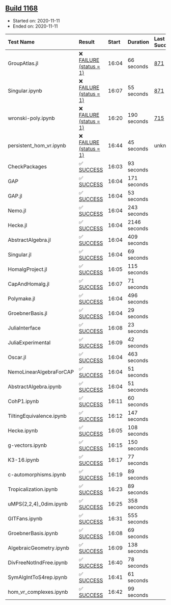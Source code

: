 ## [Build 1168](https://oscarci.mathematik.uni-kl.de/job/oscar-stable/1168/)

* Started on: 2020-11-11
* Ended on: 2020-11-11

| Test Name    | Result | Start | Duration | Last Success | First Failure |
|:-------------|:-------|:------|:---------|:-------------|:--------------|
| GroupAtlas.jl | ❌ [FAILURE (status = 1)](https://oscarci.mathematik.uni-kl.de/job/oscar-stable/1168/artifact/logs/build-1168/GroupAtlas.jl.log) | 16:04 | 66 seconds | [871](https://oscarci.mathematik.uni-kl.de/job/oscar-stable/871/) | [872](https://oscarci.mathematik.uni-kl.de/job/oscar-stable/872/) |
| Singular.ipynb | ❌ [FAILURE (status = 1)](https://oscarci.mathematik.uni-kl.de/job/oscar-stable/1168/artifact/logs/build-1168/Singular.ipynb.log) | 16:07 | 55 seconds | [871](https://oscarci.mathematik.uni-kl.de/job/oscar-stable/871/) | [872](https://oscarci.mathematik.uni-kl.de/job/oscar-stable/872/) |
| wronski-poly.ipynb | ❌ [FAILURE (status = 1)](https://oscarci.mathematik.uni-kl.de/job/oscar-stable/1168/artifact/logs/build-1168/wronski-poly.ipynb.log) | 16:20 | 190 seconds | [715](https://oscarci.mathematik.uni-kl.de/job/oscar-stable/715/) | [716](https://oscarci.mathematik.uni-kl.de/job/oscar-stable/716/) |
| persistent_hom_vr.ipynb | ❌ [FAILURE (status = 1)](https://oscarci.mathematik.uni-kl.de/job/oscar-stable/1168/artifact/logs/build-1168/persistent_hom_vr.ipynb.log) | 16:44 | 45 seconds | unknown | unknown |
| CheckPackages | ✅ [SUCCESS](https://oscarci.mathematik.uni-kl.de/job/oscar-stable/1168/artifact/logs/build-1168/CheckPackages.log) | 16:03 | 93 seconds |  |  |
| GAP | ✅ [SUCCESS](https://oscarci.mathematik.uni-kl.de/job/oscar-stable/1168/artifact/logs/build-1168/GAP.log) | 16:04 | 171 seconds |  |  |
| GAP.jl | ✅ [SUCCESS](https://oscarci.mathematik.uni-kl.de/job/oscar-stable/1168/artifact/logs/build-1168/GAP.jl.log) | 16:04 | 53 seconds |  |  |
| Nemo.jl | ✅ [SUCCESS](https://oscarci.mathematik.uni-kl.de/job/oscar-stable/1168/artifact/logs/build-1168/Nemo.jl.log) | 16:04 | 243 seconds |  |  |
| Hecke.jl | ✅ [SUCCESS](https://oscarci.mathematik.uni-kl.de/job/oscar-stable/1168/artifact/logs/build-1168/Hecke.jl.log) | 16:04 | 2146 seconds |  |  |
| AbstractAlgebra.jl | ✅ [SUCCESS](https://oscarci.mathematik.uni-kl.de/job/oscar-stable/1168/artifact/logs/build-1168/AbstractAlgebra.jl.log) | 16:04 | 409 seconds |  |  |
| Singular.jl | ✅ [SUCCESS](https://oscarci.mathematik.uni-kl.de/job/oscar-stable/1168/artifact/logs/build-1168/Singular.jl.log) | 16:04 | 69 seconds |  |  |
| HomalgProject.jl | ✅ [SUCCESS](https://oscarci.mathematik.uni-kl.de/job/oscar-stable/1168/artifact/logs/build-1168/HomalgProject.jl.log) | 16:05 | 115 seconds |  |  |
| CapAndHomalg.jl | ✅ [SUCCESS](https://oscarci.mathematik.uni-kl.de/job/oscar-stable/1168/artifact/logs/build-1168/CapAndHomalg.jl.log) | 16:07 | 71 seconds |  |  |
| Polymake.jl | ✅ [SUCCESS](https://oscarci.mathematik.uni-kl.de/job/oscar-stable/1168/artifact/logs/build-1168/Polymake.jl.log) | 16:04 | 496 seconds |  |  |
| GroebnerBasis.jl | ✅ [SUCCESS](https://oscarci.mathematik.uni-kl.de/job/oscar-stable/1168/artifact/logs/build-1168/GroebnerBasis.jl.log) | 16:04 | 29 seconds |  |  |
| JuliaInterface | ✅ [SUCCESS](https://oscarci.mathematik.uni-kl.de/job/oscar-stable/1168/artifact/logs/build-1168/JuliaInterface.log) | 16:08 | 23 seconds |  |  |
| JuliaExperimental | ✅ [SUCCESS](https://oscarci.mathematik.uni-kl.de/job/oscar-stable/1168/artifact/logs/build-1168/JuliaExperimental.log) | 16:09 | 42 seconds |  |  |
| Oscar.jl | ✅ [SUCCESS](https://oscarci.mathematik.uni-kl.de/job/oscar-stable/1168/artifact/logs/build-1168/Oscar.jl.log) | 16:04 | 463 seconds |  |  |
| NemoLinearAlgebraForCAP | ✅ [SUCCESS](https://oscarci.mathematik.uni-kl.de/job/oscar-stable/1168/artifact/logs/build-1168/NemoLinearAlgebraForCAP.log) | 16:04 | 51 seconds |  |  |
| AbstractAlgebra.ipynb | ✅ [SUCCESS](https://oscarci.mathematik.uni-kl.de/job/oscar-stable/1168/artifact/logs/build-1168/AbstractAlgebra.ipynb.log) | 16:04 | 51 seconds |  |  |
| CohP1.ipynb | ✅ [SUCCESS](https://oscarci.mathematik.uni-kl.de/job/oscar-stable/1168/artifact/logs/build-1168/CohP1.ipynb.log) | 16:11 | 60 seconds |  |  |
| TiltingEquivalence.ipynb | ✅ [SUCCESS](https://oscarci.mathematik.uni-kl.de/job/oscar-stable/1168/artifact/logs/build-1168/TiltingEquivalence.ipynb.log) | 16:12 | 147 seconds |  |  |
| Hecke.ipynb | ✅ [SUCCESS](https://oscarci.mathematik.uni-kl.de/job/oscar-stable/1168/artifact/logs/build-1168/Hecke.ipynb.log) | 16:05 | 108 seconds |  |  |
| g-vectors.ipynb | ✅ [SUCCESS](https://oscarci.mathematik.uni-kl.de/job/oscar-stable/1168/artifact/logs/build-1168/g-vectors.ipynb.log) | 16:15 | 150 seconds |  |  |
| K3-16.ipynb | ✅ [SUCCESS](https://oscarci.mathematik.uni-kl.de/job/oscar-stable/1168/artifact/logs/build-1168/K3-16.ipynb.log) | 16:17 | 77 seconds |  |  |
| c-automorphisms.ipynb | ✅ [SUCCESS](https://oscarci.mathematik.uni-kl.de/job/oscar-stable/1168/artifact/logs/build-1168/c-automorphisms.ipynb.log) | 16:19 | 89 seconds |  |  |
| Tropicalization.ipynb | ✅ [SUCCESS](https://oscarci.mathematik.uni-kl.de/job/oscar-stable/1168/artifact/logs/build-1168/Tropicalization.ipynb.log) | 16:23 | 89 seconds |  |  |
| uMPS(2,2,4)_0dim.ipynb | ✅ [SUCCESS](https://oscarci.mathematik.uni-kl.de/job/oscar-stable/1168/artifact/logs/build-1168/uMPS-2-2-4-_0dim.ipynb.log) | 16:25 | 358 seconds |  |  |
| GITFans.ipynb | ✅ [SUCCESS](https://oscarci.mathematik.uni-kl.de/job/oscar-stable/1168/artifact/logs/build-1168/GITFans.ipynb.log) | 16:31 | 555 seconds |  |  |
| GroebnerBasis.ipynb | ✅ [SUCCESS](https://oscarci.mathematik.uni-kl.de/job/oscar-stable/1168/artifact/logs/build-1168/GroebnerBasis.ipynb.log) | 16:08 | 69 seconds |  |  |
| AlgebraicGeometry.ipynb | ✅ [SUCCESS](https://oscarci.mathematik.uni-kl.de/job/oscar-stable/1168/artifact/logs/build-1168/AlgebraicGeometry.ipynb.log) | 16:09 | 138 seconds |  |  |
| DivFreeNotIndFree.ipynb | ✅ [SUCCESS](https://oscarci.mathematik.uni-kl.de/job/oscar-stable/1168/artifact/logs/build-1168/DivFreeNotIndFree.ipynb.log) | 16:40 | 78 seconds |  |  |
| SymAlgIntToS4rep.ipynb | ✅ [SUCCESS](https://oscarci.mathematik.uni-kl.de/job/oscar-stable/1168/artifact/logs/build-1168/SymAlgIntToS4rep.ipynb.log) | 16:41 | 61 seconds |  |  |
| hom_vr_complexes.ipynb | ✅ [SUCCESS](https://oscarci.mathematik.uni-kl.de/job/oscar-stable/1168/artifact/logs/build-1168/hom_vr_complexes.ipynb.log) | 16:42 | 99 seconds |  |  |
